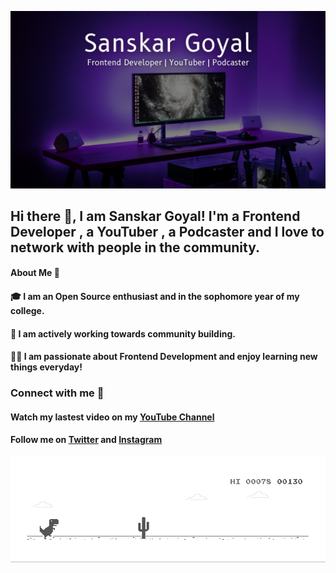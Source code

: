 ![Sanskar Goyal](https://github.com/SaNsK11/SaNsK11/blob/main/github.png)

## Hi there 👋, I am Sanskar  Goyal! I'm a Frontend Developer , a YouTuber , a Podcaster and I love to network with people in the community.

#### About Me 🚀

#### 🎓 I am an Open Source enthusiast and in the sophomore year of my college.
#### 🔭 I am actively working towards community building.
#### 👨‍💻 I am passionate about Frontend Development and enjoy learning new things everyday!

### Connect with me 🙌

#### Watch my lastest video on my [YouTube Channel](https://www.youtube.com/channel/UCOAZ3Ws21kX5d7mov543HsQ/featured)
#### Follow me on [Twitter](https://twitter.com/sanskar_goyal11) and [Instagram](https://www.instagram.com/sanskar_codes/)

![Dino game](https://raw.githubusercontent.com/SaNsK11/SaNsK11/main/dino-game.gif)
